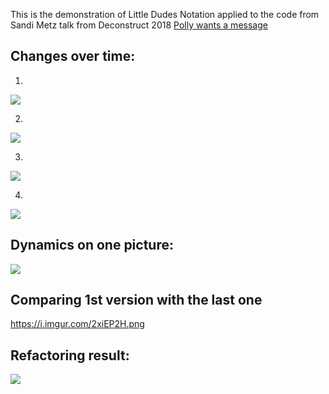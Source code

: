This is the demonstration of Little Dudes Notation applied to the code from Sandi Metz talk from Deconstruct 2018 [Polly wants a message](https://deconstructconf.com/2018/sandi-metz-polly-want-a-message)


## Changes over time:

1)
![](https://i.imgur.com/Uq9zW3C.png)

2)
![](https://i.imgur.com/259Xtuz.png)

3)
![](https://i.imgur.com/8cBZj75.png)

4)
![](https://i.imgur.com/Ddgoa8B.png)


## Dynamics on one picture:

![](https://i.imgur.com/syqTRzl.png)


## Comparing 1st version with the last one

https://i.imgur.com/2xiEP2H.png

## Refactoring result:

![](https://i.imgur.com/jUL4rFT.png)
